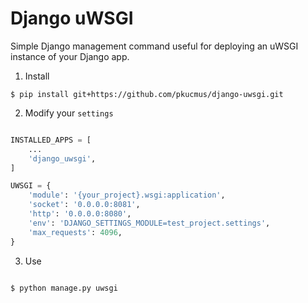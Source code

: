 # Django uWSGI

Simple Django management command useful for deploying an uWSGI instance of your Django app.

1. Install

```
$ pip install git+https://github.com/pkucmus/django-uwsgi.git
```

2. Modify your `settings`

```python

INSTALLED_APPS = [
    ...
    'django_uwsgi',
]

UWSGI = {
    'module': '{your_project}.wsgi:application',
    'socket': '0.0.0.0:8081',
    'http': '0.0.0.0:8080',
    'env': 'DJANGO_SETTINGS_MODULE=test_project.settings',
    'max_requests': 4096,
}

```

3. Use

```

$ python manage.py uwsgi

```
